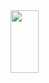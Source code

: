 
<!--
**yeb0/yeb0** is a ✨ _special_ ✨ repository because its `README.md` (this file) appears on your GitHub profile.

Here are some ideas to get you started:

- 🔭 I’m currently working on ...
- 🌱 I’m currently learning ...
- 👯 I’m looking to collaborate on ...
- 🤔 I’m looking for help with ...
- 💬 Ask me about ...
- 📫 How to reach me: ...
- 😄 Pronouns: ...
- ⚡ Fun fact: ...
-->
<!-- 안녕하세요. 저는 **적은 리소스로 질 좋은 애플리케이션을 만들고자 하는 것이 목표인 개발자 우상훈입니다.**<br>
새로운 기술도 열정적으로 받아 들이며, 제가 맡은 업무에 대해 최선을 다하고자 노력합니다. --> 

<a href="https://github.com/devxb/gitanimals">
<!--   <img src="https://render.gitanimals.org/lines/yuuzinn?pet-id=733575483152441415" width="30%" height="100"/>
<!--   <img src="https://render.gitanimals.org/lines/yuuzinn?pet-id=744815865853748729" width="30%" height="100"/> -->
<!--   <img src="https://render.gitanimals.org/lines/yuuzinn?pet-id=744815866159928060" width="30%" height="100"/> -->
  <img src="https://render.gitanimals.org/lines/yuuzinn?pet-id=750408145802466755" width="30%" height="100"/>
<!--   <img src="https://render.gitanimals.org/lines/yuuzinn?pet-id=745681932297803035" width="30%" height="100"/> -->
</a>
